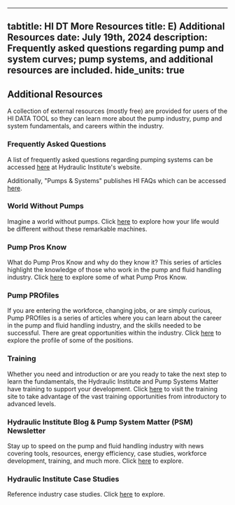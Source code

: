 -----
tabtitle: HI DT More Resources
title: E) Additional Resources
date:  July 19th, 2024
description: Frequently asked questions regarding pump and system curves; pump systems, and additional resources are included.
hide_units: true
-----

## Additional Resources

A collection of external resources (mostly free) are provided for users of the HI DATA TOOL so they can learn more about the pump industry, pump and system fundamentals, and careers within the industry.

### Frequently Asked Questions

A list of frequently asked questions regarding pumping systems can be accessed <a href="https://www.pumps.org/resources/pump-faqs/" target="_blank">here</a> at Hydraulic Institute's website.

Additionally, "Pumps & Systems" publishes HI FAQs which can be accessed <a href="https://www.pumpsandsystems.com/hi-pump-faqs" target="_blank">here</a>.

### World Without Pumps

Imagine a world without pumps. Click <a href="https://www.pumps.org/a-world-without-pumps/" target="_blank">here</a> to explore how your life would be different without these remarkable machines. 

### Pump Pros Know 

What do Pump Pros Know and why do they know it? This series of articles highlight the knowledge of those who work in the pump and fluid handling industry. Click <a href="https://www.pumps.org/pump-pros-know/" target="_blank">here</a> to explore some of what Pump Pros Know.  

### Pump PROfiles 

If you are entering the workforce, changing jobs, or are simply curious, Pump PROfiles is a series of articles where you can learn about the career in the pump and fluid handling industry, and the skills needed to be successful. There are great opportunities within the industry. Click <a href="https://www.pumps.org/pump-profiles/" target="_blank">here</a> to explore the profile of some of the positions.   

### Training

Whether you need and introduction or are you ready to take the next step to learn the fundamentals, the Hydraulic Institute and Pump Systems Matter have training to support your development. Click <a href="https://training.pumps.org/" target="_blank">here</a> to visit the training  site to take advantage of the vast training opportunities from introductory to advanced levels.  

### Hydraulic Institute Blog & Pump System Matter (PSM) Newsletter

Stay up to speed on the pump and fluid handling industry with news covering tools, resources, energy efficiency, case studies, workforce development, training, and much more. Click <a href="https://www.pumps.org/resources/blog/" target="_blank">here</a> to explore.  

### Hydraulic Institute Case Studies

Reference industry case studies. Click <a href=" https://www.pumps.org/category/blogs/case-studies/" target="_blank">here</a> to explore.